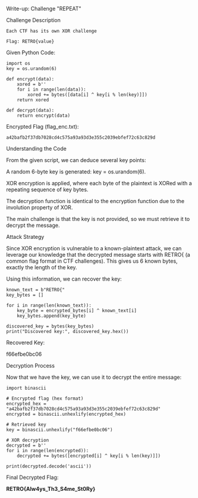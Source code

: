 Write-up: Challenge "REPEAT"

Challenge Description
```
Each CTF has its own XOR challenge

Flag: RETRO{value}
```

Given Python Code:
```
import os
key = os.urandom(6)

def encrypt(data):
    xored = b''
    for i in range(len(data)):
        xored += bytes([data[i] ^ key[i % len(key)]])
    return xored

def decrypt(data):
    return encrypt(data)
````

Encrypted Flag (flag_enc.txt):
````
a42bafb2f37db7028cd4c575a93a93d3e355c2039ebfef72c63c829d
````

Understanding the Code

From the given script, we can deduce several key points:

A random 6-byte key is generated: key = os.urandom(6).

XOR encryption is applied, where each byte of the plaintext is XORed with a repeating sequence of key bytes.

The decryption function is identical to the encryption function due to the involution property of XOR.

The main challenge is that the key is not provided, so we must retrieve it to decrypt the message.

Attack Strategy

Since XOR encryption is vulnerable to a known-plaintext attack, we can leverage our knowledge that the decrypted message starts with RETRO{ (a common flag format in CTF challenges). This gives us 6 known bytes, exactly the length of the key.

Using this information, we can recover the key:

```
known_text = b"RETRO{"
key_bytes = []

for i in range(len(known_text)):
    key_byte = encrypted_bytes[i] ^ known_text[i]
    key_bytes.append(key_byte)

discovered_key = bytes(key_bytes)
print("Discovered key:", discovered_key.hex())
```

Recovered Key:

f66efbe0bc06

Decryption Process

Now that we have the key, we can use it to decrypt the entire message:
```
import binascii

# Encrypted flag (hex format)
encrypted_hex = "a42bafb2f37db7028cd4c575a93a93d3e355c2039ebfef72c63c829d"
encrypted = binascii.unhexlify(encrypted_hex)

# Retrieved key
key = binascii.unhexlify("f66efbe0bc06")

# XOR decryption
decrypted = b''
for i in range(len(encrypted)):
    decrypted += bytes([encrypted[i] ^ key[i % len(key)]])

print(decrypted.decode('ascii'))
```
Final Decrypted Flag:

**RETRO{Alw4ys_Th3_S4me_St0Ry}**

